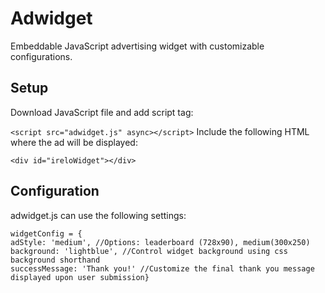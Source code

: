 # Adwidget
Embeddable JavaScript advertising widget with customizable configurations.

## Setup
Download JavaScript file and add script tag:

`<script src="adwidget.js" async></script>`
Include the following HTML where the ad will be displayed:

`<div id="ireloWidget"></div>`

## Configuration
adwidget.js can use the following settings:
```
widgetConfig = {  
adStyle: 'medium', //Options: leaderboard (728x90), medium(300x250)  
background: 'lightblue', //Control widget background using css background shorthand  
successMessage: 'Thank you!' //Customize the final thank you message displayed upon user submission}
```
